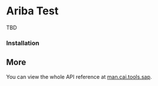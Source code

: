 # Ariba Test

TBD


### Installation


## More
You can view the whole API reference at [man.cai.tools.sap](https://man.cai.tools.sap).



